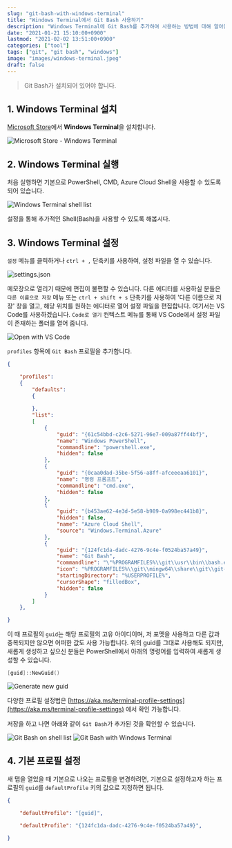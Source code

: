 ```yaml
---
slug: "git-bash-with-windows-terminal"
title: "Windows Terminal에서 Git Bash 사용하기"
description: "Windows Terminal에 Git Bash를 추가하여 사용하는 방법에 대해 알아봅시다."
date: "2021-01-21 15:10:00+0900"
lastmod: "2021-02-02 13:51:00+0900"
categories: ["tool"]
tags: ["git", "git bash", "windows"]
image: "images/windows-terminal.jpeg"
draft: false
---
```


> Git Bash가 설치되어 있어야 합니다.

## 1. Windows Terminal 설치

[Microsoft Store](https://www.microsoft.com/store/productId/9N0DX20HK701)에서 **Windows Terminal**을 설치합니다.

![Microsoft Store - Windows Terminal](images/1.png)


## 2. Windows Terminal 실행

처음 실행하면 기본으로 PowerShell, CMD, Azure Cloud Shell을 사용할 수 있도록 되어 있습니다.

![Windows Terminal shell list](images/2.png)

설정을 통해 추가적인 Shell(Bash)을 사용할 수 있도록 해봅시다.


## 3. Windows Terminal 설정

`설정` 메뉴를 클릭하거나 `ctrl + ,` 단축키를 사용하여, 설정 파일을 열 수 있습니다.

![settings.json](images/3.png)

메모장으로 열리기 때문에 편집이 불편할 수 있습니다. 다른 에디터를 사용하실 분들은 `다른 이름으로 저장` 메뉴 또는 `ctrl + shift + s` 단축키를 사용하여 '다른 이름으로 저장' 창을 열고, 해당 위치를 원하는 에디터로 열어 설정 파일을 편집합니다. 여기서는 VS Code를 사용하겠습니다. `Code로 열기` 컨텍스트 메뉴를 통해 VS Code에서 설정 파일이 존재하는 폴더를 열어 줍니다.

![Open with VS Code](images/4.png)

`profiles` 항목에 `Git Bash` 프로필을 추가합니다.

```json
{

    "profiles":
    {
        "defaults":
        {
            
        },
        "list":
        [
            {
                "guid": "{61c54bbd-c2c6-5271-96e7-009a87ff44bf}",
                "name": "Windows PowerShell",
                "commandline": "powershell.exe",
                "hidden": false
            },
            {
                "guid": "{0caa0dad-35be-5f56-a8ff-afceeeaa6101}",
                "name": "명령 프롬프트",
                "commandline": "cmd.exe",
                "hidden": false
            },
            {
                "guid": "{b453ae62-4e3d-5e58-b989-0a998ec441b8}",
                "hidden": false,
                "name": "Azure Cloud Shell",
                "source": "Windows.Terminal.Azure"
            },
            {
                "guid": "{124fc1da-dadc-4276-9c4e-f0524ba57a49}",
                "name": "Git Bash",
                "commandline": "\"%PROGRAMFILES%\\git\\usr\\bin\\bash.exe\" -i -l",
                "icon": "%PROGRAMFILES%\\git\\mingw64\\share\\git\\git-for-windows.ico",
                "startingDirectory": "%USERPROFILE%",
                "cursorShape": "filledBox",
                "hidden": false
            }
        ]
    },

}
```

이 때 프로필의 `guid`는 해당 프로필의 고유 아이디이며, 저 포멧을 사용하고 다른 값과 중복되지만 않으면 어떠한 값도 사용 가능합니다. 위의 guid를 그대로 사용해도 되지만, 새롭게 생성하고 싶으신 분들은 PowerShell에서 아래의 명령어를 입력하여 새롭게 생성할 수 있습니다.

```powershell
[guid]::NewGuid()
```

![Generate new guid](images/5.png)

다양한 프로필 설정법은 [https://aka.ms/terminal-profile-settings](https://aka.ms/terminal-profile-settings) 에서 확인 가능합니다.

저장을 하고 나면 아래와 같이 `Git Bash`가 추가된 것을 확인할 수 있습니다.

![Git Bash on shell list](images/6.png) ![Git Bash with Windows Terminal](images/7.png)

## 4. 기본 프로필 설정

새 탭을 열었을 때 기본으로 나오는 프로필을 변경하려면, 기본으로 설정하고자 하는 프로필의 `guid`를 `defaultProfile` 키의 값으로 지정하면 됩니다.

```json
{

    "defaultProfile": "[guid]",    

    "defaultProfile": "{124fc1da-dadc-4276-9c4e-f0524ba57a49}",

}
```
